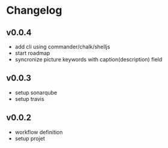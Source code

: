 # Changelog

## v0.0.4
- add cli using commander/chalk/shelljs
- start roadmap
- syncronize picture keywords with caption(description) field

## v0.0.3
- setup sonarqube
- setup travis

## v0.0.2
- workflow definition
- setup projet
